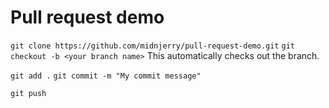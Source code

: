 # Pull request demo

`git clone https://github.com/midnjerry/pull-request-demo.git`
`git checkout -b <your branch name>`
This automatically checks out the branch.

`git add .`
`git commit -m "My commit message"`

`git push`
